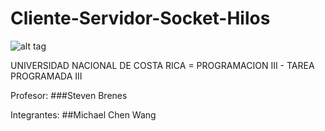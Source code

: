 # Cliente-Servidor-Socket-Hilos

![alt tag](http://forthebadge.com/images/badges/built-with-love.svg)

UNIVERSIDAD NACIONAL DE COSTA RICA = PROGRAMACION III - TAREA PROGRAMADA III

Profesor:
###Steven Brenes

Integrantes:
##Michael Chen Wang